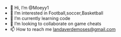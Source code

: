 - 👋 Hi, I’m @Moeyy1
- 👀 I’m interested in Football,soccer,Basketball
- 🌱 I’m currently learning code
- 💞️ I’m looking to collaborate on game cheats
- 📫 How to reach me landaverdemoses@gmail.com

<!---
Moeyy1/Moeyy1 is a ✨ special ✨ repository because its `README.md` (this file) appears on your GitHub profile.
You can click the Preview link to take a look at your changes.
--->
